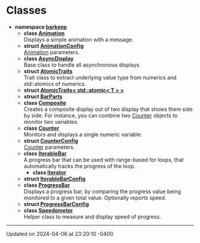 # Classes



* **namespace [barkeep](api/Namespaces/namespacebarkeep.md)** 
    * **class [Animation](api/Classes/classbarkeep_1_1_animation.md)** <br>Displays a simple animation with a message. 
    * **struct [AnimationConfig](api/Classes/structbarkeep_1_1_animation_config.md)** <br>[Animation](api/Classes/classbarkeep_1_1_animation.md) parameters. 
    * **class [AsyncDisplay](api/Classes/classbarkeep_1_1_async_display.md)** <br>Base class to handle all asynchronous displays. 
    * **struct [AtomicTraits](api/Classes/structbarkeep_1_1_atomic_traits.md)** <br>Trait class to extract underlying value type from numerics and std::atomics of numerics. 
    * **struct [AtomicTraits< std::atomic< T > >](api/Classes/structbarkeep_1_1_atomic_traits_3_01std_1_1atomic_3_01_t_01_4_01_4.md)** 
    * **struct [BarParts](api/Classes/structbarkeep_1_1_bar_parts.md)** 
    * **class [Composite](api/Classes/classbarkeep_1_1_composite.md)** <br>Creates a composite display out of two display that shows them side by side. For instance, you can combine two [Counter](api/Classes/classbarkeep_1_1_counter.md) objects to monitor two variables. 
    * **class [Counter](api/Classes/classbarkeep_1_1_counter.md)** <br>Monitors and displays a single numeric variable. 
    * **struct [CounterConfig](api/Classes/structbarkeep_1_1_counter_config.md)** <br>[Counter](api/Classes/classbarkeep_1_1_counter.md) parameters. 
    * **class [IterableBar](api/Classes/classbarkeep_1_1_iterable_bar.md)** <br>A progress bar that can be used with range-based for loops, that automatically tracks the progress of the loop. 
        * **class [Iterator](api/Classes/classbarkeep_1_1_iterable_bar_1_1_iterator.md)** 
    * **struct [IterableBarConfig](api/Classes/structbarkeep_1_1_iterable_bar_config.md)** 
    * **class [ProgressBar](api/Classes/classbarkeep_1_1_progress_bar.md)** <br>Displays a progress bar, by comparing the progress value being monitored to a given total value. Optionally reports speed. 
    * **struct [ProgressBarConfig](api/Classes/structbarkeep_1_1_progress_bar_config.md)** 
    * **class [Speedometer](api/Classes/classbarkeep_1_1_speedometer.md)** <br>Helper class to measure and display speed of progress. 



-------------------------------

Updated on 2024-04-06 at 23:20:10 -0400
